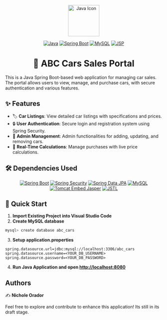 
<p align="center">
  <img src="https://upload.wikimedia.org/wikipedia/en/3/30/Java_programming_language_logo.svg" alt="Java Icon" width="100" height="100"/>
</p>

<p align="center"> <a href="https://www.java.com/"><img src="https://img.shields.io/badge/Language-Java-red.svg" alt="Java"></a> <a href="https://spring.io/projects/spring-boot"><img src="https://img.shields.io/badge/Framework-Spring%20Boot-brightgreen.svg" alt="Spring Boot"></a> <a href="https://www.mysql.com/"><img src="https://img.shields.io/badge/Database-MySQL-blue.svg" alt="MySQL"></a> <a href="https://jsp.java.net/"><img src="https://img.shields.io/badge/Template-JSP-orange.svg" alt="JSP"></a> </p>
<h1 align="center">💼 ABC Cars Sales Portal</h1>

This is a Java Spring Boot-based web application for managing car sales. The portal allows users to view, manage, and purchase cars, with secure authentication and various features.

## ✨ Features

- 🏷️ **Car Listings**: View detailed car listings with specifications and prices.
- 🔒 **User Authentication**: Secure login and registration system using Spring Security.
- 💼 **Admin Management**: Admin functionalities for adding, updating, and removing cars.
- 🧮 **Real-Time Calculations**: Manage purchases with live price calculations.

## 🛠️ Dependencies Used

<p align="center">
  <a href="https://spring.io/projects/spring-boot"><img src="https://img.shields.io/badge/Dependency-Spring%20Boot-brightgreen.svg" alt="Spring Boot"></a>
  <a href="https://spring.io/projects/spring-security"><img src="https://img.shields.io/badge/Dependency-Spring%20Security-red.svg" alt="Spring Security"></a>
  <a href="https://spring.io/projects/spring-data-jpa"><img src="https://img.shields.io/badge/Dependency-Spring%20Data%20JPA-blue.svg" alt="Spring Data JPA"></a>
  <a href="https://www.mysql.com/"><img src="https://img.shields.io/badge/Dependency-MySQL-orange.svg" alt="MySQL"></a>
  <a href="https://tomcat.apache.org/"><img src="https://img.shields.io/badge/Dependency-Tomcat%20Embed%20Jasper-purple.svg" alt="Tomcat Embed Jasper"></a>
  <a href="https://jstl.java.net/"><img src="https://img.shields.io/badge/Dependency-JSTL-yellow.svg" alt="JSTL"></a>
</p>

## 🚀 Quick Start

1. **Import Existing Project into Visual Studio Code** <br/>
2. **Create MySQL database**

```bash
mysql> create database abc_cars
```

3. **Setup application.properties**

```properties
spring.datasource.url=jdbc:mysql://localhost:3306/abc_cars
spring.datasource.username=<YOUR_DB_USERNAME>
spring.datasource.password=<YOUR_DB_PASSWORD>
```

4. **Run Java Application and open [http://localhost:8080](http://localhost:8080)**

## Authors
 ✍️ **Nichole Orador**
 
Feel free to explore and contribute to enhance this application! Its still in its draft stage. 
